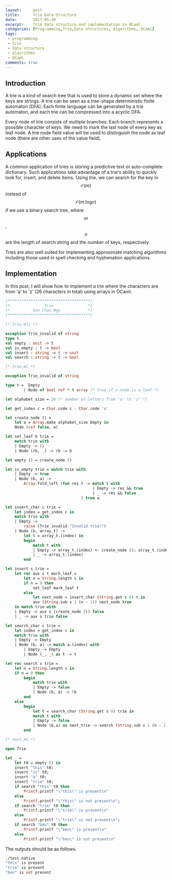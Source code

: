 ```yaml
---
layout:     post
title:      Trie Data Structure 
date:       2017-05-30
excerpt:    Trie data structure and implementation in OCaml.
categories: [Programming,Trie,Data Structures, Algorithms, OCaml]
tags:
 - programming
 - trie
 - data structure
 - algorithms
 - OCaml
comments: true
---
```


## Introduction

A trie is a kind of search tree that is used to store a dynamic set where the keys are strings. A trie can be seen as a tree-shape deterministic finite automaton (DFA). Each finite language can be generated by a trie automaton, and each trie can be compressed into a acyclic DFA. 

Every node of trie consists of multiple branches. Each branch represents a possible character of keys. We need to mark the last node of every key as leaf node. A trie node field value will be used to distinguish the node as leaf node (there are other uses of the value field).

## Applications

A common application of tries is storing a predictive text or auto-complete dictionary. Such applications take advantage of a trie's ability to quickly look for, insert, and delete items. Using trie, we can search for the key in $$\mathcal{O}(m)$$ instead of $$\mathcal{O}(m.\text{log}n)$$ if we use a binary search tree, where $$m$$, $$n$$ are the length of search string and the number of keys, respectively.

Tries are also well suited for implementing approximate matching algorithms including those used in spell checking and hyphenation applications.

## Implementation

In this post, I will show how to implement a trie where the characters are from 'a' to 'z' (26 characters in total) using arrays in OCaml.


```ocaml
(************************************)
(*               Trie               *)
(*          Van Chan Ngo            *)
(************************************)

(* trie.mli *)

exception Trie_invalid of string
type t
val empty : unit -> t
val is_empty : t -> bool
val insert : string -> t -> unit
val search : string -> t -> bool

(* trie.ml *)

exception Trie_invalid of string

type t =  Empty 
        | Node of bool ref * t array (* true if a node is a leaf *)

let alphabet_size = 26 (* number of letters from 'a' to 'z' *)

let get_index c = Char.code c - Char.code 'a'

let create_node () = 
	let a = Array.make alphabet_size Empty in
	Node (ref false, a)

let set_leaf b trie = 
	match trie with
	| Empty -> ()
	| Node (rb, _) -> rb := b

let empty () = create_node ()

let is_empty trie = match trie with
	| Empty -> true
	| Node (b, a) ->
		Array.fold_left (fun res t -> match t with 
                                      | Empty -> res && true
                                      | _ -> res && false
                                 ) true a

let insert_char c trie = 
	let index = get_index c in 
	match trie with
	| Empty -> 
		raise (Trie_invalid "Invalid trie!")
	| Node (b, array_t) -> 
		let t = array_t.(index) in 
		begin
			match t with
			| Empty -> array_t.(index) <- create_node (); array_t.(index)
			| _ -> array_t.(index)
		end

let insert s trie = 
	let rec aux s t mark_leaf = 
		let n = String.length s in
		if n = 0 then 
			set_leaf mark_leaf t
		else 
			let next_node = insert_char (String.get s 0) t in 
			aux (String.sub s 1 (n - 1)) next_node true
	in match trie with
	| Empty -> aux s (create_node ()) false
	| _ -> aux s trie false

let search_char c trie =
	let index = get_index c in
	match trie with
	| Empty -> Empty
	| Node (b, a) -> match a.(index) with
		| Empty -> Empty
		| Node (_, _) as t -> t

let rec search s trie = 
	let n = String.length s in
	if n = 0 then
		begin
			match trie with
			| Empty -> false
			| Node (b, a) -> !b
		end
	else
		begin
			let t = search_char (String.get s 0) trie in
			match t with
			| Empty -> false
			| Node (b,a) as next_trie -> search (String.sub s 1 (n - 1)) next_trie
		end

(* test.ml *)

open Trie

let _ = 
	let t0 = empty () in
	insert "this" t0;
	insert "is" t0;
	insert "a" t0;
	insert "trie" t0;
	if search "this" t0 then 
		Printf.printf "\"this\" is present\n"
	else
		Printf.printf "\"this\" is not present\n";
	if search "trie" t0 then 
		Printf.printf "\"trie\" is present\n"
	else
		Printf.printf "\"trie\" is not present\n";
	if search "ben" t0 then 
		Printf.printf "\"ben\" is present\n"
	else
		Printf.printf "\"ben\" is not present\n"
```

The outputs should be as follows.

```ocaml
./test.native
"this" is present
"trie" is present
"ben" is not present
```